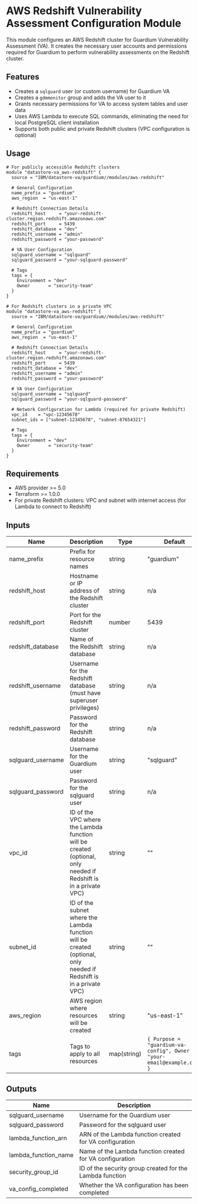 # AWS Redshift Vulnerability Assessment Configuration Module

This module configures an AWS Redshift cluster for Guardium Vulnerability Assessment (VA). It creates the necessary user accounts and permissions required for Guardium to perform vulnerability assessments on the Redshift cluster.

## Features

- Creates a `sqlguard` user (or custom username) for Guardium VA
- Creates a `gdmmonitor` group and adds the VA user to it
- Grants necessary permissions for VA to access system tables and user data
- Uses AWS Lambda to execute SQL commands, eliminating the need for local PostgreSQL client installation
- Supports both public and private Redshift clusters (VPC configuration is optional)

## Usage

```hcl
# For publicly accessible Redshift clusters
module "datastore-va_aws-redshift" {
  source = "IBM/datastore-va/guardium//modules/aws-redshift"
  
  # General Configuration
  name_prefix = "guardium"
  aws_region  = "us-east-1"
  
  # Redshift Connection Details
  redshift_host     = "your-redshift-cluster.region.redshift.amazonaws.com"
  redshift_port     = 5439
  redshift_database = "dev"
  redshift_username = "admin"
  redshift_password = "your-password"
  
  # VA User Configuration
  sqlguard_username = "sqlguard"
  sqlguard_password = "your-sqlguard-password"
  
  # Tags
  tags = {
    Environment = "dev"
    Owner       = "security-team"
  }
}

# For Redshift clusters in a private VPC
module "datastore-va_aws-redshift" {
  source = "IBM/datastore-va/guardium//modules/aws-redshift"
  
  # General Configuration
  name_prefix = "guardium"
  aws_region  = "us-east-1"
  
  # Redshift Connection Details
  redshift_host     = "your-redshift-cluster.region.redshift.amazonaws.com"
  redshift_port     = 5439
  redshift_database = "dev"
  redshift_username = "admin"
  redshift_password = "your-password"
  
  # VA User Configuration
  sqlguard_username = "sqlguard"
  sqlguard_password = "your-sqlguard-password"
  
  # Network Configuration for Lambda (required for private Redshift)
  vpc_id    = "vpc-12345678"
  subnet_ids = ["subnet-12345678", "subnet-87654321"]
  
  # Tags
  tags = {
    Environment = "dev"
    Owner       = "security-team"
  }
}
```

## Requirements

- AWS provider >= 5.0
- Terraform >= 1.0.0
- For private Redshift clusters: VPC and subnet with internet access (for Lambda to connect to Redshift)

## Inputs

| Name | Description | Type | Default | Required |
|------|-------------|------|---------|----------|
| name_prefix | Prefix for resource names | string | "guardium" | no |
| redshift_host | Hostname or IP address of the Redshift cluster | string | n/a | yes |
| redshift_port | Port for the Redshift cluster | number | 5439 | no |
| redshift_database | Name of the Redshift database | string | n/a | yes |
| redshift_username | Username for the Redshift database (must have superuser privileges) | string | n/a | yes |
| redshift_password | Password for the Redshift database | string | n/a | yes |
| sqlguard_username | Username for the Guardium user | string | "sqlguard" | no |
| sqlguard_password | Password for the sqlguard user | string | n/a | yes |
| vpc_id | ID of the VPC where the Lambda function will be created (optional, only needed if Redshift is in a private VPC) | string | "" | no |
| subnet_id | ID of the subnet where the Lambda function will be created (optional, only needed if Redshift is in a private VPC) | string | "" | no |
| aws_region | AWS region where resources will be created | string | "us-east-1" | no |
| tags | Tags to apply to all resources | map(string) | `{ Purpose = "guardium-va-config", Owner = "your-email@example.com" }` | no |

## Outputs

| Name | Description |
|------|-------------|
| sqlguard_username | Username for the Guardium user |
| sqlguard_password | Password for the sqlguard user |
| lambda_function_arn | ARN of the Lambda function created for VA configuration |
| lambda_function_name | Name of the Lambda function created for VA configuration |
| security_group_id | ID of the security group created for the Lambda function |
| va_config_completed | Whether the VA configuration has been completed |

